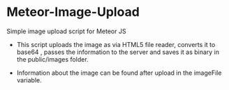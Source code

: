 # Meteor-Image-Upload
Simple image upload script for Meteor JS

- This script uploads the image as via HTML5 file reader, converts it to base64 , passes the information to the server and saves it as binary in the public/images folder.

- Information about the image can be found after upload in the imageFile variable.
